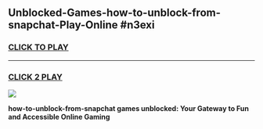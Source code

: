 
## Unblocked-Games-how-to-unblock-from-snapchat-Play-Online #n3exi
<h3>
<a href="https://news.freeplayer.one?title=how-to-unblock-from-snapchat&ref=3">CLICK TO PLAY</a></h3>
<hr>

<h3>
<a href="https://news.freeplayer.one?title=how-to-unblock-from-snapchat&ref=3">CLICK 2 PLAY</a>
  
</h3>

<a href="https://news.freeplayer.one?title=how-to-unblock-from-snapchat&ref=3"><img src="https://clearcache.store/games.png"></a>


**how-to-unblock-from-snapchat games unblocked: Your Gateway to Fun and Accessible Online Gaming**
